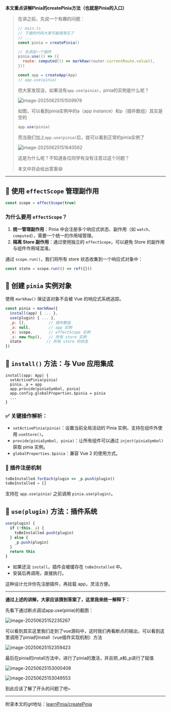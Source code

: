 **本文重点讲解Pinia的createPinia方法（也就是Pinia的入口）**

> 在讲之前，先说一个有趣的问题：
>
> ```javascript
> // main.ts 
> // 下面的代码大家可能很常见了
> // ...
> const pinia = createPinia()
> 
> // 先添加一个插件
> pinia.use(() => ({
>   route: computed(() => markRaw(router.currentRoute.value)),
> }))
> 
> const app = createApp(App)
> // app.use(pinia)
> ```
>
> 但大家发现没，如果没有`app.use(pinia)`，pinia的实例是什么呢？
>
> ![image-20250625151509978](https://oss.yanquankun.cn/oss-cdn/image-20250625151509978.png!watermark)
>
> 如图，可以看到pinia实例中的a（app instance）和p（插件数组）其实是空的
>
> ```javascript
> app.use(pinia)
> ```
>
> 而当我们加上`app.use(pinia)`后，就可以看到正常的pinia实例了
>
> ![image-20250625151640562](https://oss.yanquankun.cn/oss-cdn/image-20250625151640562.png!watermark)
>
> 这是为什么呢？不知道各位同学有没有注意过这个问题？
>
> 本文中将会给出答案😄

---

## 🔁 使用 `effectScope` 管理副作用

```javascript
const scope = effectScope(true)
```

### 为什么要用 `effectScope`？

1. **统一管理副作用**：Pinia 中会注册多个响应式状态、副作用（如 `watch`、`computed`），需要一个统一的作用域管理。
2. **隔离 Store 副作用**：通过使用独立的 `effectScope`，可以避免 Store 的副作用与组件作用域混淆。

通过 `scope.run()`，我们将所有 store 状态收集到一个响应式对象中：

```javascript
const state = scope.run(() => ref({}))
```

## 🔧 创建 `pinia` 实例对象

使用 `markRaw()` 保证该对象不会被 Vue 的响应式系统追踪。

```javascript
const pinia = markRaw({
  install(app) { ... },
  use(plugin) { ... },
  _p: [],          // 插件数组
  _a: null,        // app 实例
  _e: scope,       // effectScope 实例
  _s: new Map(),   // 所有 store 实例
  state           // 所有 store 的状态
})
```

## 🔗 `install()` 方法：与 Vue 应用集成

```
install(app: App) {
  setActivePinia(pinia)
  pinia._a = app
  app.provide(piniaSymbol, pinia)
  app.config.globalProperties.$pinia = pinia
  ...
}
```

### ✅ 关键操作解析：

- `setActivePinia(pinia)`：设置当前全局活动的 Pinia 实例，支持在组件外使用 `useStore()`。
- `provide(piniaSymbol, pinia)`：让所有组件可以通过 `inject(piniaSymbol)` 获取 pinia 实例。
- `globalProperties.$pinia`：兼容 Vue 2 的使用方式。

### 🔌 插件注册机制

```javascript
toBeInstalled.forEach(plugin => _p.push(plugin))
toBeInstalled = []
```

支持在 `app.use(pinia)` 之前调用 `pinia.use(plugin)`。

## 🔌 `use(plugin)` 方法：插件系统

```javascript
use(plugin) {
  if (!this._a) {
    toBeInstalled.push(plugin)
  } else {
    _p.push(plugin)
  }
  return this
}
```

- 如果还没 `install`，插件会被缓存在 `toBeInstalled` 中。
- 安装后再调用，直接执行。

这种设计允许你先注册插件，再挂载 app，灵活方便。

---

**通过上述的讲解，大家应该猜到答案了，这里我来统一解释下：**

先看下通过断点调试app.use(pinia)的截图：

![image-20250625152235267](https://oss.yanquankun.cn/oss-cdn/image-20250625152235267.png!watermark)

可以看到其实这里我们走到了vue源码中，这时我们再看断点的输出，可以看到这里调用了pinia的install（vue插件实现机制）方法

![image-20250625152359423](https://oss.yanquankun.cn/oss-cdn/image-20250625152359423.png!watermark)

最后在pinia的install方法中，进行了pinia的激活，并且把_a和_p进行了赋值

![image-20250625153000408](https://oss.yanquankun.cn/oss-cdn/image-20250625153000408.png!watermark)

![image-20250625153049553](https://oss.yanquankun.cn/oss-cdn/image-20250625153049553.png!watermark)

到此应该了解了开头的问题了吧~

---

附录本文的git地址：[learnPinia/createPinia](https://github.com/yanquankun/learnPinia/blob/learn/packages/pinia/src/createPinia.ts)
